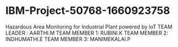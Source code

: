 # IBM-Project-50768-1660923758
Hazardous Area Monitoring for Industrial Plant powered by IoT
TEAM LEADER : AARTHI.M
TEAM MEMBER 1: RUBINI.K 
TEAM MEMBER 2: INDHUMATHI.E
TEAM MEMBER 3: MANIMEKALAI.P

